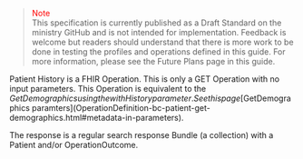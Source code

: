 ><span style="color:red">Note</span><br>This specification is currently published as a Draft Standard on the ministry GitHub and is not intended for implementation. Feedback is welcome but readers should understand that there is more work to be done in testing the profiles and operations defined in this guide. For more information, please see the Future Plans page in this guide.

Patient History is a FHIR Operation.  This is only a GET Operation with no input parameters. This Operation is equivalent to the $GetDemographics using the withHistory parameter.  See this page [$GetDemographics paramters](OperationDefinition-bc-patient-get-demographics.html#metadata-in-parameters).

The response is a regular search response Bundle (a collection) with a Patient and/or OperationOutcome.
